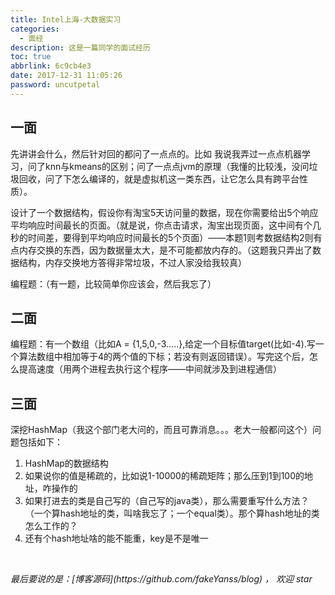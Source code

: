 ```yaml
---
title: Intel上海-大数据实习
categories:
  - 面经
description: 这是一篇同学的面试经历
toc: true
abbrlink: 6c9cb4e3
date: 2017-12-31 11:05:26
password: uncutpetal
---
```


## 一面

先讲讲会什么，然后针对回的都问了一点点的。比如 我说我弄过一点点机器学习，问了knn与kmeans的区别；问了一点点jvm的原理（我懂的比较浅，没问垃圾回收，问了下怎么编译的，就是虚拟机这一类东西，让它怎么具有跨平台性质）。

设计了一个数据结构，假设你有淘宝5天访问量的数据，现在你需要给出5个响应平均响应时间最长的页面。（就是说，你点击请求，淘宝出现页面，这中间有个几秒的时间差，要得到平均响应时间最长的5个页面）——本题1则考数据结构2则有点内存交换的东西，因为数据量太大，是不可能都放内存的。（这题我只弄出了数据结构，内存交换地方答得非常垃圾，不过人家没给我较真）

编程题：（有一题，比较简单你应该会，然后我忘了）

## 二面

编程题：有一个数组（比如A = {1,5,0,-3…..},给定一个目标值target(比如-4).写一个算法数组中相加等于4的两个值的下标；若没有则返回错误）。写完这个后，怎么提高速度（用两个进程去执行这个程序——中间就涉及到进程通信）

## 三面

深挖HashMap（我这个部门老大问的，而且可靠消息。。。老大一般都问这个）问题包括如下：

1. HashMap的数据结构
2. 如果说你的值是稀疏的，比如说1-10000的稀疏矩阵；那么压到1到100的地址，咋操作的
3. 如果打进去的类是自己写的（自己写的java类），那么需要重写什么方法？（一个算hash地址的类，叫啥我忘了；一个equal类）。那个算hash地址的类怎么工作的？
4. 还有个hash地址啥的能不能重，key是不是唯一

<br>

<p id="div-border-top-green"><i>最后要说的是：[博客源码](https://github.com/fakeYanss/blog) ， 欢迎 star</i></p>

